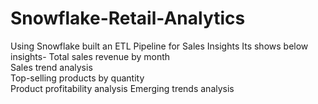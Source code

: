 # Snowflake-Retail-Analytics
Using Snowflake built an ETL Pipeline for Sales Insights
Its shows below insights-
Total sales revenue by month<br>
Sales trend analysis<br>
Top-selling products by quantity<br>
Product profitability analysis 
Emerging trends analysis
